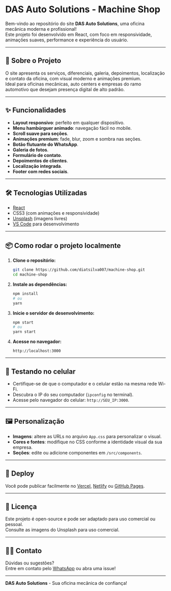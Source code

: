 
# DAS Auto Solutions - Machine Shop

Bem-vindo ao repositório do site **DAS Auto Solutions**, uma oficina mecânica moderna e profissional!  
Este projeto foi desenvolvido em React, com foco em responsividade, animações suaves, performance e experiência do usuário.

---

## 🚗 Sobre o Projeto

O site apresenta os serviços, diferenciais, galeria, depoimentos, localização e contato da oficina, com visual moderno e animações premium.  
Ideal para oficinas mecânicas, auto centers e empresas do ramo automotivo que desejam presença digital de alto padrão.

---

## ✨ Funcionalidades

- **Layout responsivo**: perfeito em qualquer dispositivo.
- **Menu hambúrguer animado**: navegação fácil no mobile.
- **Scroll suave para seções**.
- **Animações premium**: fade, blur, zoom e sombra nas seções.
- **Botão flutuante do WhatsApp**.
- **Galeria de fotos**.
- **Formulário de contato**.
- **Depoimentos de clientes**.
- **Localização integrada**.
- **Footer com redes sociais**.

---

## 🛠️ Tecnologias Utilizadas

- [React](https://react.dev/)
- CSS3 (com animações e responsividade)
- [Unsplash](https://unsplash.com/) (imagens livres)
- [VS Code](https://code.visualstudio.com/) para desenvolvimento

---

## 📦 Como rodar o projeto localmente

1. **Clone o repositório:**
   ```bash
   git clone https://github.com/diatsilva007/machine-shop.git
   cd machine-shop
   ```

2. **Instale as dependências:**
   ```bash
   npm install
   # ou
   yarn
   ```

3. **Inicie o servidor de desenvolvimento:**
   ```bash
   npm start
   # ou
   yarn start
   ```

4. **Acesse no navegador:**
   ```
   http://localhost:3000
   ```

---

## 📱 Testando no celular

- Certifique-se de que o computador e o celular estão na mesma rede Wi-Fi.
- Descubra o IP do seu computador (`ipconfig` no terminal).
- Acesse pelo navegador do celular: `http://SEU_IP:3000`.

---

## 🖼️ Personalização

- **Imagens**: altere as URLs no arquivo `App.css` para personalizar o visual.
- **Cores e fontes**: modifique no CSS conforme a identidade visual da sua empresa.
- **Seções**: edite ou adicione componentes em `/src/components`.

---

## 🚀 Deploy

Você pode publicar facilmente no [Vercel](https://vercel.com/), [Netlify](https://www.netlify.com/) ou [GitHub Pages](https://pages.github.com/).

---

## 📄 Licença

Este projeto é open-source e pode ser adaptado para uso comercial ou pessoal.  
Consulte as imagens do Unsplash para uso comercial.

---

## 🙋‍♂️ Contato

Dúvidas ou sugestões?  
Entre em contato pelo [WhatsApp](https://wa.me/seu-numero) ou abra uma issue!

---

**DAS Auto Solutions** - Sua oficina mecânica de confiança!
